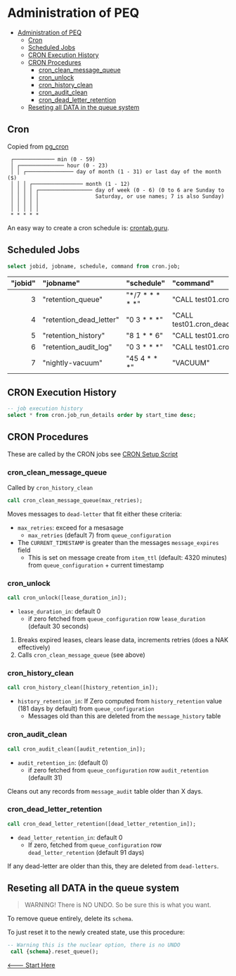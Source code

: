 # Administration of PEQ

- [Administration of PEQ](#administration-of-peq)
  - [Cron](#cron)
  - [Scheduled Jobs](#scheduled-jobs)
  - [CRON Execution History](#cron-execution-history)
  - [CRON Procedures](#cron-procedures)
    - [cron\_clean\_message\_queue](#cron_clean_message_queue)
    - [cron\_unlock](#cron_unlock)
    - [cron\_history\_clean](#cron_history_clean)
    - [cron\_audit\_clean](#cron_audit_clean)
    - [cron\_dead\_letter\_retention](#cron_dead_letter_retention)
  - [Reseting all DATA in the queue system](#reseting-all-data-in-the-queue-system)


## Cron

Copied from [pg_cron](https://github.com/citusdata/pg_cron/blob/main/README.md?plain=1)

```
 ┌───────────── min (0 - 59)
 │ ┌────────────── hour (0 - 23)
 │ │ ┌─────────────── day of month (1 - 31) or last day of the month ($)
 │ │ │ ┌──────────────── month (1 - 12)
 │ │ │ │ ┌───────────────── day of week (0 - 6) (0 to 6 are Sunday to
 │ │ │ │ │                  Saturday, or use names; 7 is also Sunday)
 │ │ │ │ │
 │ │ │ │ │
 * * * * *
```

An easy way to create a cron schedule is: [crontab.guru](http://crontab.guru/).
## Scheduled Jobs

```sql
select jobid, jobname, schedule, command from cron.job;
```

| "jobid" | "jobname" | "schedule" | "command" |
|--:|:---|:---|:---|
| 3 | "retention_queue" | "*/7 * * * * *" | "CALL test01.cron_unlock(0)" |
| 4 | "retention_dead_letter" | "0 3 * * *" | "CALL test01.cron_dead_letter_retention(0)" |
| 5 | "retention_history" | "8 1 * * 6" | "CALL test01.cron_history_clean(0)" |
| 6 | "retention_audit_log" | "0 3 * * *" | "CALL test01.cron_audit_clean(0)" |
| 7 | "nightly-vacuum" | "45 4 * * *" | "VACUUM" |


## CRON Execution History

```sql
-- job execution history
select * from cron.job_run_details order by start_time desc;
```

## CRON Procedures

These are called by the CRON jobs see [CRON Setup Script](../data/sql/800_Cron_Setup.sql)

### cron_clean_message_queue

Called by `cron_history_clean`

```sql
call cron_clean_message_queue(max_retries);
```

Moves messages to `dead-letter` that fit either these criteria:

- `max_retries`: exceed for a mesasage
    - `max_retries` (default 7) from `queue_configuration`
- The `CURRENT_TIMESTAMP` is greater than the messages `message_expires` field
  - This is set on message create from `item_ttl` (default: 4320 minutes) from `queue_configuration` + current timestamp


### cron_unlock

```sql
call cron_unlock([lease_duration_in]);
```

- `lease_duration_in`: default 0
  - if zero fetched from `queue_configuration` row `lease_duration` (default 30 seconds)

1. Breaks expired leases, clears lease data, increments retries (does a NAK effectively)
2. Calls `cron_clean_message_queue` (see above)

### cron_history_clean

```sql
call cron_history_clean([history_retention_in]);
```
* `history_retention_in`: If Zero computed from `history_retention` value (181 days by default) from `queue_configuration`
   - Messages old than this are deleted from the `message_history` table

### cron_audit_clean

```sql
call cron_audit_clean([audit_retention_in]);
```

- `audit_retention_in`: (default 0)
  - if zero fetched from `queue_configuration` row `audit_retention` (defaullt 31)

Cleans out any records from `message_audit` table older than X days.

### cron_dead_letter_retention

```sql
call cron_dead_letter_retention([dead_letter_retention_in]);
```

* `dead_letter_retention_in`: default 0
   - If zero, fetched from `queue_configuration` row `dead_letter_retention` (default 91 days)

If any dead-letter are older than this, they are deleted from `dead-letters`.

## Reseting all DATA in the queue system

> WARNING! There is NO UNDO. So be sure this is what you want.

To remove queue entirely, delete its `schema`. 

To just reset it to the newly created state, use this procedure:

```sql
-- Warning this is the nuclear option, there is no UNDO
 call {schema}.reset_queue();
```

[<--- Start Here](./README.md)